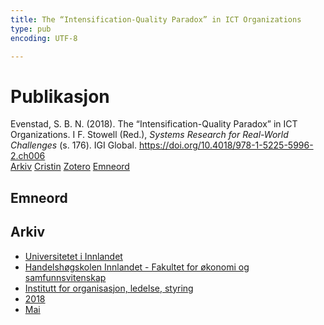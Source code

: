 ```yaml
---
title: The “Intensification-Quality Paradox” in ICT Organizations
type: pub
encoding: UTF-8

---
```

<h1>Publikasjon</h1>
<article id="csl-bib-container-9V46XDWJ" class="csl-bib-container">
  <div class="csl-bib-body"> <div class="csl-entry">Evenstad, S. B. N. (2018). The “Intensification-Quality Paradox” in ICT Organizations. I F. Stowell (Red.), <i>Systems Research for Real-World Challenges</i> (s. 176). IGI Global. <a href="https://doi.org/10.4018/978-1-5225-5996-2.ch006">https://doi.org/10.4018/978-1-5225-5996-2.ch006</a></div> </div>
  <div class="csl-bib-buttons">
    <a href="#taxonomy-article-9V46XDWJ" alt="archive" class="csl-bib-button">Arkiv</a>
    <a href="https://app.cristin.no/results/show.jsf?id=1584781" alt="Cristin" class="csl-bib-button">Cristin</a>
    <a href="http://zotero.org/groups/5881554/items/9V46XDWJ" alt="Zotero" class="csl-bib-button">Zotero</a>
    <a href="#keywords-article-9V46XDWJ" alt="keywords" class="csl-bib-button">Emneord</a>
  </div>
  <div id="csl-bib-meta-container-9V46XDWJ"></div>
</article>
<div id="csl-bib-meta-9V46XDWJ" class="csl-bib-meta">
  <article id="keywords-article-9V46XDWJ" class="keywords-article">
    <h1>Emneord</h1>
    
  </article>
  <article id="taxonomy-article-9V46XDWJ" class="taxonomy-article">
    <h1>Arkiv</h1>
    <ul>
      <li><a href="{{< params subfolder >}}nn/archive/?key=3DCRN523">Universitetet i Innlandet</a></li>
      <li><a href="{{< params subfolder >}}nn/archive/?key=DU8Q9LN9">Handelshøgskolen Innlandet - Fakultet for økonomi og samfunnsvitenskap</a></li>
      <li><a href="{{< params subfolder >}}nn/archive/?key=4LUWR3ZM">Institutt for organisasjon, ledelse, styring</a></li>
      <li><a href="{{< params subfolder >}}nn/archive/?key=32SCKVEY">2018</a></li>
      <li><a href="{{< params subfolder >}}nn/archive/?key=5LM6UI7A">Mai</a></li>
    </ul>
  </article>
</div>
